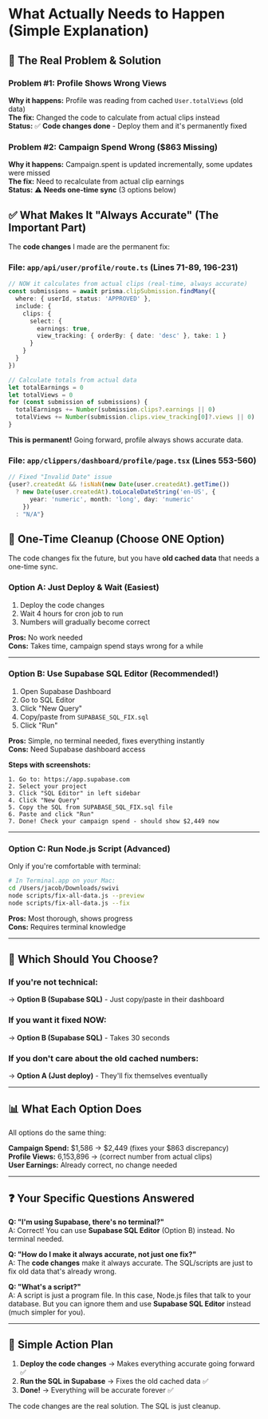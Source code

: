 # What Actually Needs to Happen (Simple Explanation)

## 🎯 The Real Problem & Solution

### Problem #1: Profile Shows Wrong Views
**Why it happens:** Profile was reading from cached `User.totalViews` (old data)  
**The fix:** Changed the code to calculate from actual clips instead  
**Status:** ✅ **Code changes done** - Deploy them and it's permanently fixed

### Problem #2: Campaign Spend Wrong ($863 Missing)
**Why it happens:** Campaign.spent is updated incrementally, some updates were missed  
**The fix:** Need to recalculate from actual clip earnings  
**Status:** ⚠️ **Needs one-time sync** (3 options below)

## ✅ What Makes It "Always Accurate" (The Important Part)

The **code changes** I made are the permanent fix:

### File: `app/api/user/profile/route.ts` (Lines 71-89, 196-231)
```typescript
// NOW it calculates from actual clips (real-time, always accurate)
const submissions = await prisma.clipSubmission.findMany({
  where: { userId, status: 'APPROVED' },
  include: {
    clips: {
      select: {
        earnings: true,
        view_tracking: { orderBy: { date: 'desc' }, take: 1 }
      }
    }
  }
})

// Calculate totals from actual data
let totalEarnings = 0
let totalViews = 0
for (const submission of submissions) {
  totalEarnings += Number(submission.clips?.earnings || 0)
  totalViews += Number(submission.clips.view_tracking[0]?.views || 0)
}
```

**This is permanent!** Going forward, profile always shows accurate data.

### File: `app/clippers/dashboard/profile/page.tsx` (Lines 553-560)
```typescript
// Fixed "Invalid Date" issue
{user?.createdAt && !isNaN(new Date(user.createdAt).getTime()) 
  ? new Date(user.createdAt).toLocaleDateString('en-US', { 
      year: 'numeric', month: 'long', day: 'numeric' 
    })
  : "N/A"}
```

## 🔧 One-Time Cleanup (Choose ONE Option)

The code changes fix the future, but you have **old cached data** that needs a one-time sync.

### Option A: Just Deploy & Wait (Easiest)
1. Deploy the code changes
2. Wait 4 hours for cron job to run
3. Numbers will gradually become correct

**Pros:** No work needed  
**Cons:** Takes time, campaign spend stays wrong for a while

---

### Option B: Use Supabase SQL Editor (Recommended!)
1. Open Supabase Dashboard
2. Go to SQL Editor
3. Click "New Query"
4. Copy/paste from `SUPABASE_SQL_FIX.sql`
5. Click "Run"

**Pros:** Simple, no terminal needed, fixes everything instantly  
**Cons:** Need Supabase dashboard access

**Steps with screenshots:**
```
1. Go to: https://app.supabase.com
2. Select your project
3. Click "SQL Editor" in left sidebar
4. Click "New Query"
5. Copy the SQL from SUPABASE_SQL_FIX.sql file
6. Paste and click "Run"
7. Done! Check your campaign spend - should show $2,449 now
```

---

### Option C: Run Node.js Script (Advanced)
Only if you're comfortable with terminal:

```bash
# In Terminal.app on your Mac:
cd /Users/jacob/Downloads/swivi
node scripts/fix-all-data.js --preview
node scripts/fix-all-data.js --fix
```

**Pros:** Most thorough, shows progress  
**Cons:** Requires terminal knowledge

---

## 🤔 Which Should You Choose?

### If you're not technical:
→ **Option B (Supabase SQL)** - Just copy/paste in their dashboard

### If you want it fixed NOW:
→ **Option B (Supabase SQL)** - Takes 30 seconds

### If you don't care about the old cached numbers:
→ **Option A (Just deploy)** - They'll fix themselves eventually

---

## 📊 What Each Option Does

All options do the same thing:

**Campaign Spend:** $1,586 → $2,449 (fixes your $863 discrepancy)  
**Profile Views:** 6,153,896 → (correct number from actual clips)  
**User Earnings:** Already correct, no change needed

---

## ❓ Your Specific Questions Answered

**Q: "I'm using Supabase, there's no terminal?"**  
A: Correct! You can use **Supabase SQL Editor** (Option B) instead. No terminal needed.

**Q: "How do I make it always accurate, not just one fix?"**  
A: The **code changes** make it always accurate. The SQL/scripts are just to fix old data that's already wrong.

**Q: "What's a script?"**  
A: A script is just a program file. In this case, Node.js files that talk to your database. But you can ignore them and use **Supabase SQL Editor** instead (much simpler for you).

---

## 🎯 Simple Action Plan

1. **Deploy the code changes** → Makes everything accurate going forward ✅
2. **Run the SQL in Supabase** → Fixes the old cached data ✅
3. **Done!** → Everything will be accurate forever ✅

The code changes are the real solution. The SQL is just cleanup.

